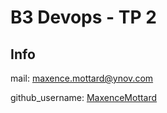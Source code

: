 # B3 Devops - TP 2
## Info
mail: maxence.mottard@ynov.com

github​_username: [MaxenceMottard](https://github.com/MaxenceMottard)
